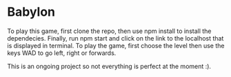 # Babylon
To play this game, first clone the repo, then use npm install to install the dependecies. Finally, run npm start and click on the link to the localhost that is displayed in terminal. To play the game, first choose the level then use the keys WAD to go left, right or forwards.

This is an ongoing project so not everything is perfect at the moment :).
